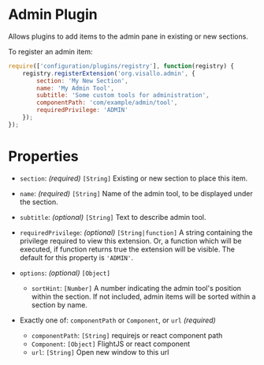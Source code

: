 # Admin Plugin

Allows plugins to add items to the admin pane in existing or new sections.

To register an admin item:

```js
require(['configuration/plugins/registry'], function(registry) {
    registry.registerExtension('org.visallo.admin', {
        section: 'My New Section',
        name: 'My Admin Tool',
        subtitle: 'Some custom tools for administration',
        componentPath: 'com/example/admin/tool',
        requiredPrivilege: 'ADMIN'
    });
});
```

# Properties

* `section`: _(required)_ `[String]` Existing or new section to place this item.
* `name`: _(required)_ `[String]` Name of the admin tool, to be displayed under the section.
* `subtitle`: _(optional)_ `[String]` Text to describe admin tool.
* `requiredPrivilege`: _(optional)_ `[String|function]` A string containing the privilege required to view
   this extension. Or, a function which will be executed, if function returns true the extension will be
   visible. The default for this property is `'ADMIN'`.
* `options`: _(optional)_ `[Object]`
  * `sortHint`: `[Number]` A number indicating the admin tool's position within the section. If not
    included, admin items will be sorted within a section by name.
* Exactly one of: `componentPath` or `Component`, or `url` _(required)_

    * `componentPath`: `[String]` requirejs or react component path
    * `Component`: `[Object]` FlightJS or react component
    * `url`: `[String]` Open new window to this url

